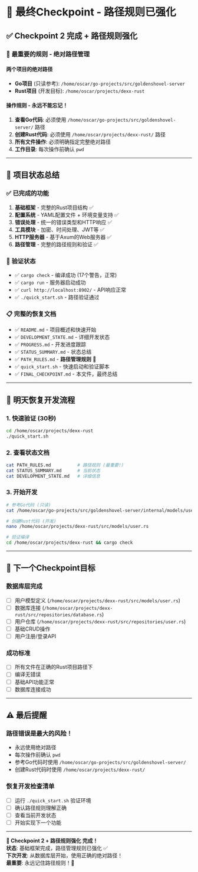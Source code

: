 # 🎯 最终Checkpoint - 路径规则已强化

## ✅ **Checkpoint 2 完成 + 路径规则强化**

### 🚨 **最重要的规则 - 绝对路径管理**

#### **两个项目的绝对路径**
- **Go项目** (只读参考): `/home/oscar/go-projects/src/goldenshovel-server`
- **Rust项目** (开发目标): `/home/oscar/projects/dexx-rust`

#### **操作规则 - 永远不能忘记！**
1. **查看Go代码**: 必须使用 `/home/oscar/go-projects/src/goldenshovel-server/` 路径
2. **创建Rust代码**: 必须使用 `/home/oscar/projects/dexx-rust/` 路径
3. **所有文件操作**: 必须明确指定完整绝对路径
4. **工作目录**: 每次操作前确认 `pwd`

---

## 🎉 **项目状态总结**

### ✅ **已完成的功能**
1. **基础框架** - 完整的Rust项目结构 ✅
2. **配置系统** - YAML配置文件 + 环境变量支持 ✅
3. **错误处理** - 统一的错误类型和HTTP响应 ✅
4. **工具模块** - 加密、时间处理、JWT等 ✅
5. **HTTP服务器** - 基于Axum的Web服务器 ✅
6. **路径管理** - 完整的路径规则和验证 ✅

### 🔧 **验证状态**
- ✅ `cargo check` - 编译成功 (17个警告，正常)
- ✅ `cargo run` - 服务器启动成功
- ✅ `curl http://localhost:8902/` - API响应正常
- ✅ `./quick_start.sh` - 路径验证通过

### 📋 **完整的恢复文档**
- ✅ `README.md` - 项目概述和快速开始
- ✅ `DEVELOPMENT_STATE.md` - 详细开发状态
- ✅ `PROGRESS.md` - 开发进度跟踪
- ✅ `STATUS_SUMMARY.md` - 状态总结
- ✅ `PATH_RULES.md` - **路径管理规则** 🚨
- ✅ `quick_start.sh` - 快速启动和验证脚本
- ✅ `FINAL_CHECKPOINT.md` - 本文件，最终总结

---

## 🚀 **明天恢复开发流程**

### 1. **快速验证 (30秒)**
```bash
cd /home/oscar/projects/dexx-rust
./quick_start.sh
```

### 2. **查看状态文档**
```bash
cat PATH_RULES.md          # 路径规则 (最重要!)
cat STATUS_SUMMARY.md      # 当前状态
cat DEVELOPMENT_STATE.md   # 详细信息
```

### 3. **开始开发**
```bash
# 参考Go代码 (只读)
cat /home/oscar/go-projects/src/goldenshovel-server/internal/models/user.go

# 创建Rust代码 (开发)
nano /home/oscar/projects/dexx-rust/src/models/user.rs

# 验证编译
cd /home/oscar/projects/dexx-rust && cargo check
```

---

## 🎯 **下一个Checkpoint目标**

### **数据库层完成**
- [ ] 用户模型定义 (`/home/oscar/projects/dexx-rust/src/models/user.rs`)
- [ ] 数据库连接 (`/home/oscar/projects/dexx-rust/src/repositories/database.rs`)
- [ ] 用户仓库 (`/home/oscar/projects/dexx-rust/src/repositories/user.rs`)
- [ ] 基础CRUD操作
- [ ] 用户注册/登录API

### **成功标准**
- [ ] 所有文件在正确的Rust项目路径下
- [ ] 编译无错误
- [ ] 基础API功能正常
- [ ] 数据库连接成功

---

## ⚠️ **最后提醒**

### **路径错误是最大的风险！**
- 永远使用绝对路径
- 每次操作前确认 `pwd`
- 参考Go代码时使用 `/home/oscar/go-projects/src/goldenshovel-server/`
- 创建Rust代码时使用 `/home/oscar/projects/dexx-rust/`

### **恢复开发检查清单**
- [ ] 运行 `./quick_start.sh` 验证环境
- [ ] 确认路径规则理解正确
- [ ] 查看当前开发状态
- [ ] 开始实现下一个功能

---

**🎉 Checkpoint 2 + 路径规则强化 完成！**  
**状态**: 基础框架完成，路径管理规则已强化 ✅  
**下次开发**: 从数据库层开始，使用正确的绝对路径！  
**最重要**: 永远记住路径规则！🚨
